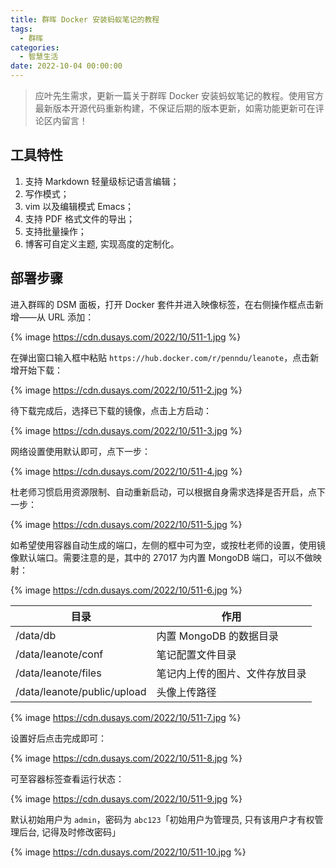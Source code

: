 ```yaml
---
title: 群晖 Docker 安装蚂蚁笔记的教程
tags:
  - 群晖
categories:
  - 智慧生活
date: 2022-10-04 00:00:00
---
```


> 应叶先生需求，更新一篇关于群晖 Docker 安装蚂蚁笔记的教程。使用官方最新版本开源代码重新构建，不保证后期的版本更新，如需功能更新可在评论区内留言！

<!-- more -->

## 工具特性

1. 支持 Markdown 轻量级标记语言编辑；
2. 写作模式；
3. vim 以及编辑模式 Emacs；
4. 支持 PDF 格式文件的导出；
5. 支持批量操作；
6. 博客可自定义主题, 实现高度的定制化。

## 部署步骤

进入群晖的 DSM 面板，打开 Docker 套件并进入映像标签，在右侧操作框点击新增——从 URL 添加：

{% image https://cdn.dusays.com/2022/10/511-1.jpg %}

在弹出窗口输入框中粘贴 `https://hub.docker.com/r/penndu/leanote`，点击新增开始下载：

{% image https://cdn.dusays.com/2022/10/511-2.jpg %}

待下载完成后，选择已下载的镜像，点击上方启动：

{% image https://cdn.dusays.com/2022/10/511-3.jpg %}

网络设置使用默认即可，点下一步：

{% image https://cdn.dusays.com/2022/10/511-4.jpg %}

杜老师习惯启用资源限制、自动重新启动，可以根据自身需求选择是否开启，点下一步：

{% image https://cdn.dusays.com/2022/10/511-5.jpg %}

如希望使用容器自动生成的端口，左侧的框中可为空，或按杜老师的设置，使用镜像默认端口。需要注意的是，其中的 27017 为内置 MongoDB 端口，可以不做映射：

{% image https://cdn.dusays.com/2022/10/511-6.jpg %}

| 目录 | 作用 |
| - | - |
| /data/db | 内置 MongoDB 的数据目录 |
| /data/leanote/conf | 笔记配置文件目录 |
| /data/leanote/files | 笔记内上传的图片、文件存放目录 |
| /data/leanote/public/upload | 头像上传路径 |

{% image https://cdn.dusays.com/2022/10/511-7.jpg %}

设置好后点击完成即可：

{% image https://cdn.dusays.com/2022/10/511-8.jpg %}

可至容器标签查看运行状态：

{% image https://cdn.dusays.com/2022/10/511-9.jpg %}

默认初始用户为 `admin`，密码为 `abc123`「初始用户为管理员, 只有该用户才有权管理后台, 记得及时修改密码」

{% image https://cdn.dusays.com/2022/10/511-10.jpg %}